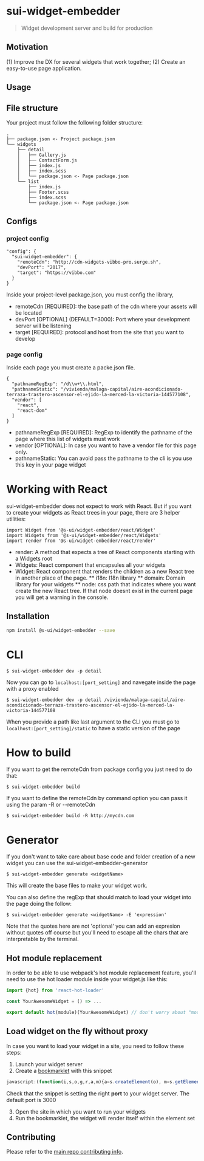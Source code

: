 # sui-widget-embedder
> Widget development server and build for production

## Motivation

(1) Improve the DX for several widgets that work together; (2) Create an easy-to-use page application.

## Usage

## File structure

Your project must follow the following folder structure:

```
.
├── package.json <- Project package.json
└── widgets
    ├── detail
    │   ├── Gallery.js
    │   ├── ContactForm.js
    │   ├── index.js
    │   ├── index.scss
    │   └── package.json <- Page package.json
    └── list
        ├── index.js
        ├── Footer.scss
        ├── index.scss
        └── package.json <- Page package.json
```

## Configs

### project config

```
"config": {
  "sui-widget-embedder": {
    "remoteCdn": "http://cdn-widgets-vibbo-pro.surge.sh",
    "devPort": "2017",
    "target": "https://vibbo.com"
  }
}
```

Inside your project-level package.json, you must config the library,

* remoteCdn [REQUIRED]: the base path of the cdn where your assets will be located
* devPort [OPTIONAL] (DEFAULT=3000): Port where your development server will be listening
* target [REQUIRED]: protocol and host from the site that you want to develop

### page config

Inside each page you must create a packe.json file.

```
{
  "pathnameRegExp": "/d\\w+\\.html",
  "pathnameStatic": "/vivienda/malaga-capital/aire-acondicionado-terraza-trastero-ascensor-el-ejido-la-merced-la-victoria-144577108",
  "vendor": [
    "react",
    "react-dom"
  ]
}
```

* pathnameRegExp [REQUIRED]: RegExp to identify the pathname of the page where this list of widgets must work
* vendor [OPTIONAL]: In case you want to have a vendor file for this page only.
* pathnameStatic: You can avoid pass the pathname to the cli is you use this key in your page widget

# Working with React

sui-widget-embedder does not expect to work with React. But if you want to create your widgets as React trees in your page, there are 3 helper utilities:

```
import Widget from '@s-ui/widget-embedder/react/Widget'
import Widgets from '@s-ui/widget-embedder/react/Widgets'
import render from '@s-ui/widget-embedder/react/render'
```
* render: A method that expects a tree of React components starting with a Widgets root
* Widgets: React component that encapsules all your widgets
* Widget: React component that renders the children as a new React tree in another place of the page.
** i18n: I18n library
** domain: Domain library for your widgets
** node: css path that indicates where you want create the new React tree. If that node doesnt exist in the current page you will get a warning in the console.

## Installation

```sh
npm install @s-ui/widget-embedder --save
```

# CLI

```
$ sui-widget-embedder dev -p detail
```

Now you can go to `localhost:[port_setting]` and navegate inside the page with a proxy enabled

```
$ sui-widget-embedder dev -p detail /vivienda/malaga-capital/aire-acondicionado-terraza-trastero-ascensor-el-ejido-la-merced-la-victoria-144577108
```
When you provide a path like last argument to the CLI you must go to `localhost:[port_setting]/static` to have a static version of the page

# How to build

If you want to get the remoteCdn from package config you just need to do that:

```
$ sui-widget-embedder build
```

If you want to define the remoteCdn by command option you can pass it using the param -R or --remoteCdn

```
$ sui-widget-embedder build -R http://mycdn.com
```

# Generator

If you don't want to take care about base code and folder creation of a new widget you can use the sui-widget-embedder-generator

```
$ sui-widget-embedder generate <widgetName>
```

This will create the base files to make your widget work.

You can also define the regExp that should match to load your widget into the page doing the follow:

```
$ sui-widget-embedder generate <widgetName> -E 'expression'
```

Note that the quotes here are not 'optional' you can add an expresion without quotes off course but you'll need to escape all the chars that are interpretable by the terminal.

## Hot module replacement

In order to be able to use webpack's hot module replacement feature, you'll need to use the hot loader module inside your widget.js like this:

```js
import {hot} from 'react-hot-loader'

const YourAwesomeWidget = () => ...

export default hot(module)(YourAwesomeWidget) // don't worry about "module", it will work thanks to webpack
```

## Load widget on the fly without proxy

In case you want to load your widget in a site, you need to follow these steps:

1. Launch your widget server
2. Create a [bookmarklet](https://en.wikipedia.org/wiki/Bookmarklet) with this snippet

```js
javascript:(function(i,s,o,g,r,a,m){a=s.createElement(o), m=s.getElementsByTagName(o)[0];a.async=1;a.src=g;m.parentNode.insertBefore(a,m) })(window,document,'script','http://localhost:3000/bundle.js','ga');
```

Check that the snippet is setting the right **port** to your widget server. The default port is 3000

3. Open the site in which you want to run your widgets
4. Run the bookmarklet, the widget will render itself within the element set

## Contributing

Please refer to the [main repo contributing info](https://github.com/SUI-Components/sui/blob/master/CONTRIBUTING.md).
